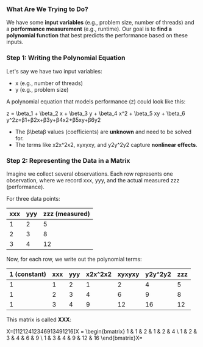 ### **What Are We Trying to Do?**

We have some **input variables** (e.g., problem size, number of threads) and a **performance measurement** (e.g., runtime). Our goal is to **find a polynomial function** that best predicts the performance based on these inputs.

### **Step 1: Writing the Polynomial Equation**

Let's say we have two input variables:

- x (e.g., number of threads)
- y (e.g., problem size)

A polynomial equation that models performance (z) could look like this:

z = \beta_1 + \beta_2 x + \beta_3 y + \beta_4 x^2 + \beta_5 xy + \beta_6 y^2z=β1​+β2​x+β3​y+β4​x2+β5​xy+β6​y2

- The β\betaβ values (coefficients) are **unknown** and need to be solved for.
- The terms like x2x^2x2, xyxyxy, and y2y^2y2 capture **nonlinear effects**.

### **Step 2: Representing the Data in a Matrix**

Imagine we collect several observations. Each row represents one observation, where we record xxx, yyy, and the actual measured zzz (performance).

For three data points:

|xxx|yyy|zzz (measured)|
|---|---|---|
|1|2|5|
|2|3|8|
|3|4|12|

Now, for each row, we write out the polynomial terms:

|1 (constant)|xxx|yyy|x2x^2x2|xyxyxy|y2y^2y2|zzz|
|---|---|---|---|---|---|---|
|1|1|2|1|2|4|5|
|1|2|3|4|6|9|8|
|1|3|4|9|12|16|12|

This matrix is called **XXX**:

X=[11212412346913491216]X = \begin{bmatrix} 1 & 1 & 2 & 1 & 2 & 4 \\ 1 & 2 & 3 & 4 & 6 & 9 \\ 1 & 3 & 4 & 9 & 12 & 16 \end{bmatrix}X=